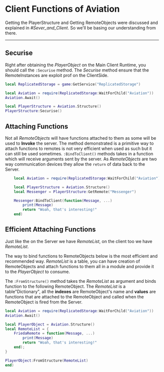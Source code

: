 
# Client Functions of Aviation

Getting the PlayerStructure and Getting RemoteObjects were discussed and explained in *#Sever_and_Client*. So we'll be basing our understanding from there.

---

## Securise

Right after obtaining the *PlayerObject* on the Main Client Runtime, you should call the `:Securise` method. The *Securise* method ensure that the RemoteInstances are exploit prof on the ClientSide.

```lua hl_lines="6-7"
local ReplicatedStorage = game:GetService("ReplicatedStorage")

local Aviation = require(ReplicatedStorage:WaitForChild("Aviation"))
Aviation.Await()

local PlayerStructure = Aviation.Structure()
PlayerStructure:Securise()
```


## Attaching Functions

Not all *RemoteObjects* will have functions attached to them as some will be used to __Invoke__ the server. The method demonstrated is a primitive way to attach functions to remotes is not very efficient when used as such but it can still be used sometimes. `:BindToClient()` methods takes in a function which will receive arguments sent by the server. As *RemoteObjects* are two way communication devices they allow the `return` of data back to the Server.


``` lua hl_lines="2-5"
    local Aviation = require(ReplicatedStorage:WaitForChild("Aviation"))

    local PlayerStructure = Aviation.Structure()
    local Messenger = PlayerStructure:GetRemote("Messenger")

    Messenger:BindToClient(function(Message, ...)
        print(Message)
        return "Woah, that's interesting!"
    end)
```

## Efficient Attaching Functions

Just like the on the Server we have *RemoteList*, on the client too we have *RemoteList*.

The way to bind functions to RemoteObjects below is the most efficient and recommended way. *RemoteList* is a table, you can have creation of RemoteObjects and attach functions to them all in a module and provide it to the *PlayerObject* to consume. 

The `:FromStructure()` method takes the *RemoteList* as argument and binds function to the following RemoteObject. The *RemoteList* is a table"Dictionary", all the __indexes__ are RemoteObject's name and __values__ are functions that are attached to the RemoteObject and called when the RemoteObject is fired from the Server.

```lua hl_lines="1-6 14"
local Aviation = require(ReplicatedStorage:WaitForChild("Aviation"))
Aviation.Await()

local PlayerObject = Aviation.Structure()
local RemoteList = {
    FriedaRemote = function(Message, ...)
        print(Message)
        return "Woah, that's interesting!"
    end);
}

PlayerObject:FromStructure(RemoteList)
end)
```
